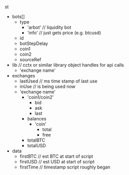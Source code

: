 st
  * bots[]
    * type
      * 'arbot' // liquidity bot
      * 'info' // just gets price (e.g. btcusd)
    * id
    * botStepDelay
    * coin1
    * coin2
    * sourceRef
  * lib // cctx or similar library object handles for api calls
    * 'exchange name'
  * exchanges
    * lastUsed // ms time stamp of last use
    * inUse // is being used now
    * 'exchange name'
      * 'coin1/coin2'
        * bid
        * ask
        * last
      * balances
        * 'coin'
          * total
          * free
      * totalBTC
      * totalUSD
  * data
    * firstBTC // est BTC at start of script
    * firstUSD // est USD at start of script
    * firstTime // timestamp script roughly began